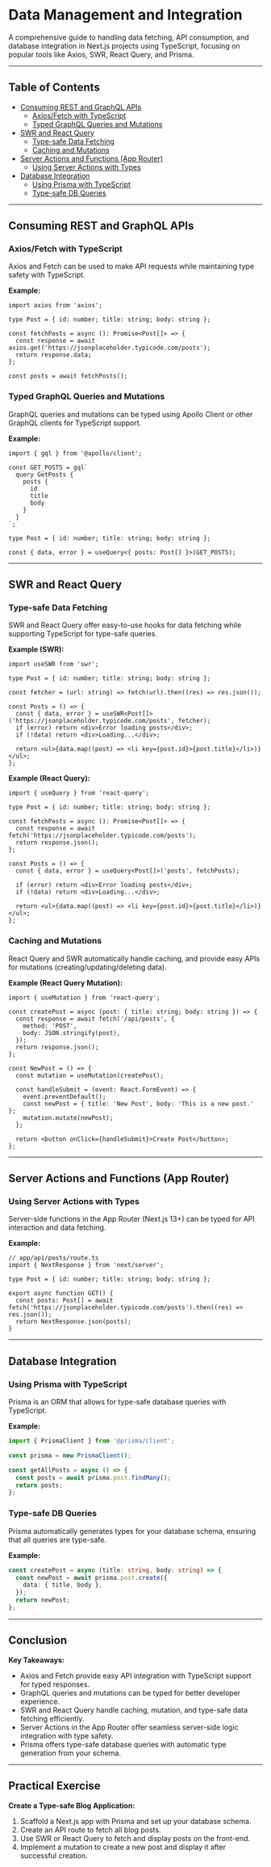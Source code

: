 
# Data Management and Integration

A comprehensive guide to handling data fetching, API consumption, and database integration in Next.js projects using TypeScript, focusing on popular tools like Axios, SWR, React Query, and Prisma.

---

## Table of Contents

- [Consuming REST and GraphQL APIs](#consuming-rest-and-graphql-apis)  
  - [Axios/Fetch with TypeScript](#axiosfetch-with-typescript)  
  - [Typed GraphQL Queries and Mutations](#typed-graphql-queries-and-mutations)  
- [SWR and React Query](#swr-and-react-query)  
  - [Type-safe Data Fetching](#type-safe-data-fetching)  
  - [Caching and Mutations](#caching-and-mutations)  
- [Server Actions and Functions (App Router)](#server-actions-and-functions-app-router)  
  - [Using Server Actions with Types](#using-server-actions-with-types)  
- [Database Integration](#database-integration)  
  - [Using Prisma with TypeScript](#using-prisma-with-typescript)  
  - [Type-safe DB Queries](#type-safe-db-queries)  

---

## Consuming REST and GraphQL APIs

### Axios/Fetch with TypeScript  
Axios and Fetch can be used to make API requests while maintaining type safety with TypeScript.

**Example:**
```tsx
import axios from 'axios';

type Post = { id: number; title: string; body: string };

const fetchPosts = async (): Promise<Post[]> => {
  const response = await axios.get('https://jsonplaceholder.typicode.com/posts');
  return response.data;
};

const posts = await fetchPosts();
```

### Typed GraphQL Queries and Mutations  
GraphQL queries and mutations can be typed using Apollo Client or other GraphQL clients for TypeScript support.

**Example:**
```tsx
import { gql } from '@apollo/client';

const GET_POSTS = gql`
  query GetPosts {
    posts {
      id
      title
      body
    }
  }
`;

type Post = { id: number; title: string; body: string };

const { data, error } = useQuery<{ posts: Post[] }>(GET_POSTS);
```

---

## SWR and React Query

### Type-safe Data Fetching  
SWR and React Query offer easy-to-use hooks for data fetching while supporting TypeScript for type-safe queries.

**Example (SWR):**
```tsx
import useSWR from 'swr';

type Post = { id: number; title: string; body: string };

const fetcher = (url: string) => fetch(url).then((res) => res.json());

const Posts = () => {
  const { data, error } = useSWR<Post[]>('https://jsonplaceholder.typicode.com/posts', fetcher);
  if (error) return <div>Error loading posts</div>;
  if (!data) return <div>Loading...</div>;

  return <ul>{data.map((post) => <li key={post.id}>{post.title}</li>)}</ul>;
};
```

**Example (React Query):**
```tsx
import { useQuery } from 'react-query';

type Post = { id: number; title: string; body: string };

const fetchPosts = async (): Promise<Post[]> => {
  const response = await fetch('https://jsonplaceholder.typicode.com/posts');
  return response.json();
};

const Posts = () => {
  const { data, error } = useQuery<Post[]>('posts', fetchPosts);

  if (error) return <div>Error loading posts</div>;
  if (!data) return <div>Loading...</div>;

  return <ul>{data.map((post) => <li key={post.id}>{post.title}</li>)}</ul>;
};
```

### Caching and Mutations  
React Query and SWR automatically handle caching, and provide easy APIs for mutations (creating/updating/deleting data).

**Example (React Query Mutation):**
```tsx
import { useMutation } from 'react-query';

const createPost = async (post: { title: string; body: string }) => {
  const response = await fetch('/api/posts', {
    method: 'POST',
    body: JSON.stringify(post),
  });
  return response.json();
};

const NewPost = () => {
  const mutation = useMutation(createPost);

  const handleSubmit = (event: React.FormEvent) => {
    event.preventDefault();
    const newPost = { title: 'New Post', body: 'This is a new post.' };
    mutation.mutate(newPost);
  };

  return <button onClick={handleSubmit}>Create Post</button>;
};
```

---

## Server Actions and Functions (App Router)

### Using Server Actions with Types  
Server-side functions in the App Router (Next.js 13+) can be typed for API interaction and data fetching.

**Example:**
```tsx
// app/api/posts/route.ts
import { NextResponse } from 'next/server';

type Post = { id: number; title: string; body: string };

export async function GET() {
  const posts: Post[] = await fetch('https://jsonplaceholder.typicode.com/posts').then((res) => res.json());
  return NextResponse.json(posts);
}
```

---

## Database Integration

### Using Prisma with TypeScript  
Prisma is an ORM that allows for type-safe database queries with TypeScript.

**Example:**
```ts
import { PrismaClient } from '@prisma/client';

const prisma = new PrismaClient();

const getAllPosts = async () => {
  const posts = await prisma.post.findMany();
  return posts;
};
```

### Type-safe DB Queries  
Prisma automatically generates types for your database schema, ensuring that all queries are type-safe.

**Example:**
```ts
const createPost = async (title: string, body: string) => {
  const newPost = await prisma.post.create({
    data: { title, body },
  });
  return newPost;
};
```

---

## Conclusion

**Key Takeaways:**
- Axios and Fetch provide easy API integration with TypeScript support for typed responses.
- GraphQL queries and mutations can be typed for better developer experience.
- SWR and React Query handle caching, mutation, and type-safe data fetching efficiently.
- Server Actions in the App Router offer seamless server-side logic integration with type safety.
- Prisma offers type-safe database queries with automatic type generation from your schema.

---

## Practical Exercise

**Create a Type-safe Blog Application:**
1. Scaffold a Next.js app with Prisma and set up your database schema.
2. Create an API route to fetch all blog posts.
3. Use SWR or React Query to fetch and display posts on the front-end.
4. Implement a mutation to create a new post and display it after successful creation.
